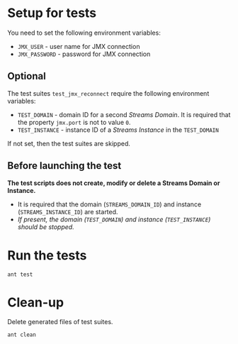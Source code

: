 # Setup for tests

You need to set the following environment variables:

* `JMX_USER` - user name for JMX connection
* `JMX_PASSWORD` - password for JMX connection

## Optional 

The test suites `test_jmx_reconnect` require the following environment variables:

* `TEST_DOMAIN` - domain ID for a second *Streams Domain*. It is required that the property `jmx.port` is not to value `0`.
* `TEST_INSTANCE` - instance ID of a *Streams Instance* in the `TEST_DOMAIN`

If not set, then the test suites are skipped.

## Before launching the test

**The test scripts does not create, modify or delete a Streams Domain or Instance.**

* It is required that the domain (`STREAMS_DOMAIN_ID`) and instance (`STREAMS_INSTANCE_ID`) are started.
* *If present, the domain (`TEST_DOMAIN`) and instance (`TEST_INSTANCE`) should be stopped.*


# Run the tests
```
ant test
```


# Clean-up

Delete generated files of test suites.
```
ant clean
```
